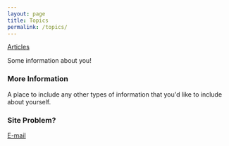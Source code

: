 ```yaml
---
layout: page
title: Topics
permalink: /topics/
---
```


[Articles](https://falconblack.github.io/articles/)

Some information about you!

### More Information

A place to include any other types of information that you'd like to include about yourself.

### Site Problem? 
[E-mail](mailto:falcnblack@gmail.com)
